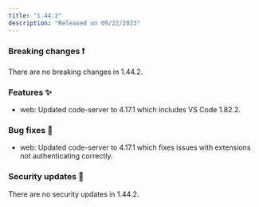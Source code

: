 ```yaml
---
title: "1.44.2"
description: "Released on 09/22/2023"
---
```


### Breaking changes ❗

There are no breaking changes in 1.44.2.

### Features ✨

- web: Updated code-server to 4.17.1 which includes VS Code 1.82.2.

### Bug fixes 🐛

- web: Updated code-server to 4.17.1 which fixes issues with extensions not
  authenticating correctly.

### Security updates 🔐

There are no security updates in 1.44.2.
